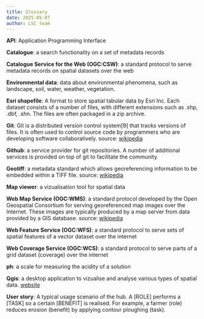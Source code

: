 ```yaml
---
title: Glossary
date: 2025-05-07
author: LSC team
---
```


**API**: Application Programming Interface 

**Catalogue**: a search functionality on a set of metadata records

**Catalogue Service for the Web (OGC:CSW)**: a standard protocol to serve metadata records on spatial datasets over the web

**Environmental data**: data about environmental phenomena, such as landscape, soil, water, weather, vegetation.

**Esri shapefile**: A format to store spatial tabular data by Esri Inc. Each dataset consists of a number of files, with different extensions such as .shp, .dbf, .shn. The files are often packaged in a zip archive. 

**Git**: Git is a distributed version control system[9] that tracks versions of files. It is often used to control source code by programmers who are developing software collaboratively. source: [wikipedia](https://en.wikipedia.org/wiki/Git)

**Github**: a service provider for git repositories. A number of additional services is provided on top of git to facilitate the community

**Geotiff**: a metadata standard which allows georeferencing information to be embedded within a TIFF file. source: [wikipedia](https://en.wikipedia.org/wiki/GeoTIFF)

**Map viewer**: a vizualisation tool for spatial data

**Web Map Service (OGC:WMS)**: a standard protocol developed by the Open Geospatial Consortium for serving georeferenced map images over the Internet. These images are typically produced by a map server from data provided by a GIS database. source: [wikipedia](https://en.wikipedia.org/wiki/Web_Map_Service)

**Web Feature Service (OGC:WFS)**: a standard protocol to serve sets of spatial features of a vector dataset over the internet

**Web Coverage Service (OGC:WCS)**: a standard protocol to serve parts of a grid dataset (coverage) over the internet

**ph**: a scale for measuring the acidity of a solution

**Qgis**: a desktop application to vizualise and analyse various types of spatial data. [website](https://www.qgis.org)

**User story**: A typical usage scenario of the hub. A [ROLE] performs a [TASK] so a certain [BENEFIT] is realised. For example, a farmer (role) reduces erosion (benefit) by applying contour ploughing (task). 
